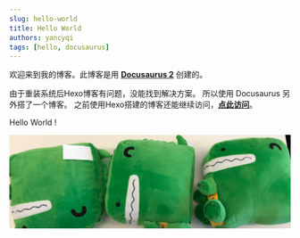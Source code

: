 ```yaml
---
slug: hello-world
title: Hello World
authors: yancyqi
tags: [hello, docusaurus]
---
```


欢迎来到我的博客。此博客是用 [**Docusaurus 2**](https://v2.docusaurus.io/) 创建的。

<!--truncate-->

由于重装系统后Hexo博客有问题，没能找到解决方案。
所以使用 Docusaurus 另外搭了一个博客。
之前使用Hexo搭建的博客还能继续访问，[**点此访问**](https://yancyqi2002.github.io/)。

Hello World !

![](./docusaurus-plushie-banner.jpeg)